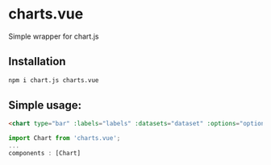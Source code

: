 # charts.vue
Simple wrapper for chart.js

## Installation
```sh
npm i chart.js charts.vue
```


## Simple usage:
```html
<chart type="bar" :labels="labels" :datasets="dataset" :options="options" />
```
```js
import Chart from 'charts.vue';
...
components : [Chart]
```

